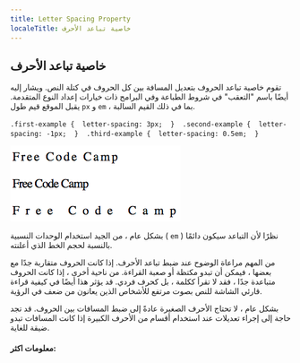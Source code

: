 ```yaml
---
title: Letter Spacing Property
localeTitle: خاصية تباعد الأحرف
---
```

## خاصية تباعد الأحرف

تقوم خاصية تباعد الحروف بتعديل المسافة بين كل الحروف في كتلة النص. ويشار إليه أيضًا باسم "التعقب" في شروط الطباعة وفي البرامج ذات خيارات إعداد النوع المتقدمة. يقبل الموقع قيم طول `px` و `em` ، بما في ذلك القيم السالبة.

 `.first-example { 
  letter-spacing: 3px; 
 } 
 .second-example { 
  letter-spacing: -1px; 
 } 
 .third-example { 
  letter-spacing: 0.5em; 
 } 
` 

![نتيجة CSS](https://github.com/kaithrendyle/guide-photos/blob/master/letter-spacing.png)

بشكل عام ، من الجيد استخدام الوحدات النسبية ( `em` ) نظرًا لأن التباعد سيكون دائمًا بالنسبة لحجم الخط الذي أعلنته.

من المهم مراعاة الوضوح عند ضبط تباعد الأحرف. إذا كانت الحروف متقاربة جدًا مع بعضها ، فيمكن أن تبدو مكتظة أو صعبة القراءة. من ناحية أخرى ، إذا كانت الحروف متباعدة جدًا ، فقد لا تقرأ ككلمة ، بل كحرف فردي. قد يؤثر هذا أيضًا في كيفية قراءة قارئي الشاشة للنص بصوت مرتفع للأشخاص الذين يعانون من ضعف في الرؤية.

بشكل عام ، لا تحتاج الأحرف الصغيرة عادةً إلى ضبط المسافات بين الحروف. قد تجد حاجة إلى إجراء تعديلات عند استخدام أقسام من الأحرف الكبيرة إذا كانت المسافات تبدو ضيقة للغاية.

#### معلومات اكثر: